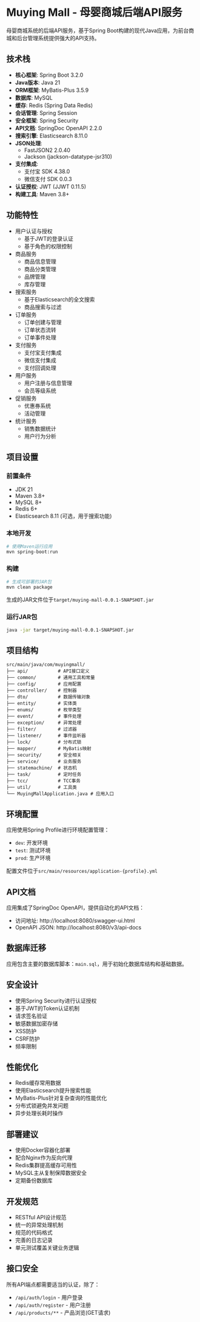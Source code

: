 # Muying Mall - 母婴商城后端API服务

母婴商城系统的后端API服务，基于Spring Boot构建的现代Java应用，为前台商城和后台管理系统提供强大的API支持。

## 技术栈

- **核心框架**: Spring Boot 3.2.0
- **Java版本**: Java 21
- **ORM框架**: MyBatis-Plus 3.5.9
- **数据库**: MySQL
- **缓存**: Redis (Spring Data Redis)
- **会话管理**: Spring Session
- **安全框架**: Spring Security
- **API文档**: SpringDoc OpenAPI 2.2.0
- **搜索引擎**: Elasticsearch 8.11.0
- **JSON处理**: 
  - FastJSON2 2.0.40
  - Jackson (jackson-datatype-jsr310)
- **支付集成**: 
  - 支付宝 SDK 4.38.0
  - 微信支付 SDK 0.0.3
- **认证授权**: JWT (JJWT 0.11.5)
- **构建工具**: Maven 3.8+

## 功能特性

- 用户认证与授权
  - 基于JWT的登录认证
  - 基于角色的权限控制
- 商品服务
  - 商品信息管理
  - 商品分类管理
  - 品牌管理
  - 库存管理
- 搜索服务
  - 基于Elasticsearch的全文搜索
  - 商品搜索与过滤
- 订单服务
  - 订单创建与管理
  - 订单状态流转
  - 订单事件处理
- 支付服务
  - 支付宝支付集成
  - 微信支付集成
  - 支付回调处理
- 用户服务
  - 用户注册与信息管理
  - 会员等级系统
- 促销服务
  - 优惠券系统
  - 活动管理
- 统计服务
  - 销售数据统计
  - 用户行为分析

## 项目设置

### 前置条件

- JDK 21
- Maven 3.8+
- MySQL 8+
- Redis 6+
- Elasticsearch 8.11 (可选，用于搜索功能)

### 本地开发

```bash
# 使用Maven运行应用
mvn spring-boot:run
```

### 构建

```bash
# 生成可部署的JAR包
mvn clean package
```

生成的JAR文件位于`target/muying-mall-0.0.1-SNAPSHOT.jar`

### 运行JAR包

```bash
java -jar target/muying-mall-0.0.1-SNAPSHOT.jar
```

## 项目结构

```
src/main/java/com/muyingmall/
├── api/           # API接口定义
├── common/        # 通用工具和常量
├── config/        # 应用配置
├── controller/    # 控制器
├── dto/           # 数据传输对象
├── entity/        # 实体类
├── enums/         # 枚举类型
├── event/         # 事件处理
├── exception/     # 异常处理
├── filter/        # 过滤器
├── listener/      # 事件监听器
├── lock/          # 分布式锁
├── mapper/        # MyBatis映射
├── security/      # 安全相关
├── service/       # 业务服务
├── statemachine/  # 状态机
├── task/          # 定时任务
├── tcc/           # TCC事务
├── util/          # 工具类
└── MuyingMallApplication.java # 应用入口
```

## 环境配置

应用使用Spring Profile进行环境配置管理：

- `dev`: 开发环境
- `test`: 测试环境
- `prod`: 生产环境

配置文件位于`src/main/resources/application-{profile}.yml`

## API文档

应用集成了SpringDoc OpenAPI，提供自动化的API文档：

- 访问地址: http://localhost:8080/swagger-ui.html
- OpenAPI JSON: http://localhost:8080/v3/api-docs

## 数据库迁移

应用包含主要的数据库脚本：`main.sql`，用于初始化数据库结构和基础数据。

## 安全设计

- 使用Spring Security进行认证授权
- 基于JWT的Token认证机制
- 请求签名验证
- 敏感数据加密存储
- XSS防护
- CSRF防护
- 频率限制

## 性能优化

- Redis缓存常用数据
- 使用Elasticsearch提升搜索性能
- MyBatis-Plus针对复杂查询的性能优化
- 分布式锁避免并发问题
- 异步处理长耗时操作

## 部署建议

- 使用Docker容器化部署
- 配合Nginx作为反向代理
- Redis集群提高缓存可用性
- MySQL主从复制保障数据安全
- 定期备份数据库

## 开发规范

- RESTful API设计规范
- 统一的异常处理机制
- 规范的代码格式
- 完善的日志记录
- 单元测试覆盖关键业务逻辑

## 接口安全

所有API端点都需要适当的认证，除了：
- `/api/auth/login` - 用户登录
- `/api/auth/register` - 用户注册
- `/api/products/**` - 产品浏览(GET请求) 